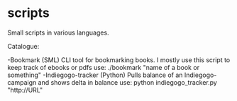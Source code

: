 scripts
=======

Small scripts in various languages.

Catalogue:

-Bookmark (SML)
	CLI tool for bookmarking books. I mostly use this script to keep track of ebooks or pdfs
	use: ./bookmark "name of a book or something" <page number>
-Indiegogo-tracker (Python)
	Pulls balance of an Indiegogo-campaign and shows delta in balance
	use: python indiegogo_tracker.py "http://URL" <seconds between checks>
